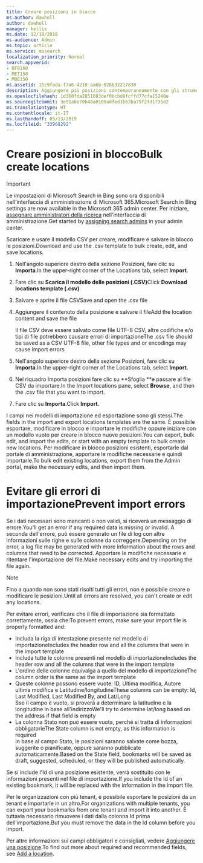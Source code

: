 ```yaml
---
title: Creare posizioni in blocco
ms.author: dawholl
author: dawholl
manager: kellis
ms.date: 12/18/2018
ms.audience: Admin
ms.topic: article
ms.service: mssearch
localization_priority: Normal
search.appverid:
- BFB160
- MET150
- MOE150
ms.assetid: 15c9fada-f7a6-4210-aa6b-028b32217830
description: Aggiungere più posizioni contemporaneamente con gli strumenti di importazione per il portale di amministrazione di Microsoft Search
ms.openlocfilehash: 1d360fda2851083def0bcbd8fcffd77cfa15240e
ms.sourcegitcommit: 3e91a6e70b48a0100adfed1b62ba79f2fd1735d2
ms.translationtype: HT
ms.contentlocale: it-IT
ms.lasthandoff: 05/13/2019
ms.locfileid: "33968292"
---
```

# <a name="bulk-create-locations"></a><span data-ttu-id="35ca2-103">Creare posizioni in blocco</span><span class="sxs-lookup"><span data-stu-id="35ca2-103">Bulk create locations</span></span>

> [!IMPORTANT]
> <span data-ttu-id="35ca2-104">Le impostazioni di Microsoft Search in Bing sono ora disponibili nell'interfaccia di amministrazione di Microsoft 365.</span><span class="sxs-lookup"><span data-stu-id="35ca2-104">Microsoft Search in Bing settings are now available in the Microsoft 365 admin center.</span></span> <span data-ttu-id="35ca2-105">Per iniziare, [assegnare amministratori della ricerca](https://docs.microsoft.com/it-IT/microsoftsearch/setup-microsoft-search#step-2-assign-search-admin-and-search-editor) nell'interfaccia di amministrazione.</span><span class="sxs-lookup"><span data-stu-id="35ca2-105">Get started by [assigning search admins](https://docs.microsoft.com/en-us/microsoftsearch/setup-microsoft-search#step-2-assign-search-admin-and-search-editor) in your admin center.</span></span>
    
<span data-ttu-id="35ca2-106">Scaricare e usare il modello CSV per creare, modificare e salvare in blocco le posizioni.</span><span class="sxs-lookup"><span data-stu-id="35ca2-106">Download and use the .csv template to bulk create, edit, and save locations.</span></span> 
  
1. <span data-ttu-id="35ca2-107">Nell'angolo superiore destro della sezione Posizioni, fare clic su **Importa**.</span><span class="sxs-lookup"><span data-stu-id="35ca2-107">In the upper-right corner of the Locations tab, select **Import**.</span></span>
    
2. <span data-ttu-id="35ca2-108">Fare clic su **Scarica il modello delle posizioni (.CSV)**</span><span class="sxs-lookup"><span data-stu-id="35ca2-108">Click **Download locations template (.csv)**</span></span>
    
3. <span data-ttu-id="35ca2-109">Salvare e aprire il file CSV</span><span class="sxs-lookup"><span data-stu-id="35ca2-109">Save and open the .csv file</span></span>
    
4. <span data-ttu-id="35ca2-110">Aggiungere il contenuto della posizione e salvare il file</span><span class="sxs-lookup"><span data-stu-id="35ca2-110">Add the location content and save the file</span></span>

    <span data-ttu-id="35ca2-111">Il file CSV deve essere salvato come file UTF-8 CSV, altre codifiche e/o tipi di file potrebbero causare errori di importazione</span><span class="sxs-lookup"><span data-stu-id="35ca2-111">The .csv file should be saved as a CSV UTF-8 file, other file types and or encodings may cause import errors</span></span>
    
5. <span data-ttu-id="35ca2-112">Nell'angolo superiore destro della sezione Posizioni, fare clic su **Importa**.</span><span class="sxs-lookup"><span data-stu-id="35ca2-112">In the upper-right corner of the Locations tab, select **Import**.</span></span>
    
6. <span data-ttu-id="35ca2-113">Nel riquadro Importa posizioni fare clic su \*\*Sfoglia \*\*e passare al file CSV da importare.</span><span class="sxs-lookup"><span data-stu-id="35ca2-113">In the Import locations pane, select **Browse**, and then the .csv file that you want to import.</span></span> 
    
7. <span data-ttu-id="35ca2-114">Fare clic su **Importa**.</span><span class="sxs-lookup"><span data-stu-id="35ca2-114">Click **Import**.</span></span>

<span data-ttu-id="35ca2-115">I campi nei modelli di importazione ed esportazione sono gli stessi.</span><span class="sxs-lookup"><span data-stu-id="35ca2-115">The fields in the import and export locations templates are the same.</span></span> <span data-ttu-id="35ca2-116">È possibile esportare, modificare in blocco e importare le modifiche oppure iniziare con un modello vuoto per creare in blocco nuove posizioni.</span><span class="sxs-lookup"><span data-stu-id="35ca2-116">You can export, bulk edit, and import the edits, or start with an empty template to bulk create new locations.</span></span> <span data-ttu-id="35ca2-117">Per modificare in blocco posizioni esistenti, esportarle dal portale di amministrazione, apportare le modifiche necessarie e quindi importarle.</span><span class="sxs-lookup"><span data-stu-id="35ca2-117">To bulk edit existing locations, export them from the Admin portal, make the necessary edits, and then import them.</span></span>

# <a name="prevent-import-errors"></a><span data-ttu-id="35ca2-118">Evitare gli errori di importazione</span><span class="sxs-lookup"><span data-stu-id="35ca2-118">Prevent import errors</span></span>  
<span data-ttu-id="35ca2-119">Se i dati necessari sono mancanti o non validi, si riceverà un messaggio di errore.</span><span class="sxs-lookup"><span data-stu-id="35ca2-119">You'll get an error if any required data is missing or invalid.</span></span> <span data-ttu-id="35ca2-120">A seconda dell'errore, può essere generato un file di log con altre informazioni sulle righe e sulle colonne da correggere.</span><span class="sxs-lookup"><span data-stu-id="35ca2-120">Depending on the error, a log file may be generated with more information about the rows and columns that need to be corrected.</span></span> <span data-ttu-id="35ca2-121">Apportare le modifiche necessarie e ritentare l'importazione del file.</span><span class="sxs-lookup"><span data-stu-id="35ca2-121">Make necessary edits and try importing the file again.</span></span>
  
> [!NOTE]
> <span data-ttu-id="35ca2-122">Fino a quando non sono stati risolti tutti gli errori, non è possibile creare o modificare le posizioni.</span><span class="sxs-lookup"><span data-stu-id="35ca2-122">Until all errors are resolved, you can't create or edit any locations.</span></span> 

<span data-ttu-id="35ca2-123">Per evitare errori, verificare che il file di importazione sia formattato correttamente, ossia che:</span><span class="sxs-lookup"><span data-stu-id="35ca2-123">To prevent errors, make sure your import file is properly formatted and:</span></span>
- <span data-ttu-id="35ca2-124">Includa la riga di intestazione presente nel modello di importazione</span><span class="sxs-lookup"><span data-stu-id="35ca2-124">Includes the header row and all the columns that were in the import template</span></span>
- <span data-ttu-id="35ca2-125">Includa tutte le colonne presenti nel modello di importazione</span><span class="sxs-lookup"><span data-stu-id="35ca2-125">Includes the header row and all the columns that were in the import template</span></span>
- <span data-ttu-id="35ca2-126">L'ordine delle colonne equivalga a quello del modello di importazione</span><span class="sxs-lookup"><span data-stu-id="35ca2-126">The column order is the same as the import template</span></span>
- <span data-ttu-id="35ca2-127">Queste colonne possono essere vuote: ID, Ultima modifica, Autore ultima modifica e Latitudine/longitudine</span><span class="sxs-lookup"><span data-stu-id="35ca2-127">These columns can be empty: Id, Last Modified, Last Modified By, and Lat/Long</span></span>  
<span data-ttu-id="35ca2-128">Sse il campo è vuoto, si proverà a determinare la latitudine e la longitudine in base all'indirizzo</span><span class="sxs-lookup"><span data-stu-id="35ca2-128">We'll try to determine lat/long based on the address if that field is empty</span></span>
- <span data-ttu-id="35ca2-129">La colonna Stato non può essere vuota, perché si tratta di informazioni obbligatorie</span><span class="sxs-lookup"><span data-stu-id="35ca2-129">The State column is not empty, as this information is required</span></span>  
<span data-ttu-id="35ca2-130">In base al campo Stato, le posizioni saranno salvate come bozza, suggerite o pianificate, oppure saranno pubblicate automaticamente.</span><span class="sxs-lookup"><span data-stu-id="35ca2-130">Based on the State field, bookmarks will be saved as draft, suggested, scheduled, or they will be published automatically.</span></span>

<span data-ttu-id="35ca2-131">Se si include l'Id di una posizione esistente, verrà sostituito con le informazioni presenti nel file di importazione.</span><span class="sxs-lookup"><span data-stu-id="35ca2-131">If you include the Id of an existing bookmark, it will be replaced with the information in the import file.</span></span>

<span data-ttu-id="35ca2-132">Per le organizzazioni con più tenant, è possibile esportare le posizioni da un tenant e importarle in un altro.</span><span class="sxs-lookup"><span data-stu-id="35ca2-132">For organizations with multiple tenants, you can export your bookmarks from one tenant and import it into another.</span></span> <span data-ttu-id="35ca2-133">È tuttavia necessario rimuovere i dati dalla colonna Id prima dell'importazione.</span><span class="sxs-lookup"><span data-stu-id="35ca2-133">But you must remove the data in the Id column before you import.</span></span>
  
<span data-ttu-id="35ca2-134">Per altre informazioni sui campi obbligatori e consigliati, vedere [Aggiungere una posizione](add-a-location.md).</span><span class="sxs-lookup"><span data-stu-id="35ca2-134">To find out more about required and recommended fields, see [Add a location](add-a-location.md).</span></span>

  

